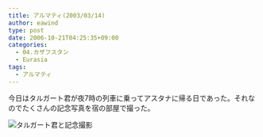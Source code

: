 ```yaml
---
title: アルマティ(2003/03/14)
author: eawind
type: post
date: 2006-10-21T04:25:35+09:00
categories:
  - 04.カザフスタン
  - Eurasia
tags:
  - アルマティ
---
```

今日はタルガート君が夜7時の列車に乗ってアスタナに帰る日であった。それなのでたくさんの記念写真を宿の部屋で撮った。

![タルガート君と記念撮影](/img/2006/10/200303141632421.jpg)

